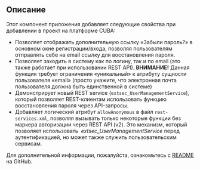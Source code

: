 ## Описание
Этот компонент приложения добавляет следующие свойства при добавлении в проект на платформе CUBA:
<ul>
<li> Позволяет отображать дополнительную ссылку «Забыли пароль?» в основном окне регистрации/входа, позволяя пользователям отправлять себе на email ссылку для восстановления пароля.</li>
<li>Позволяет заходить в систему как по логину, так и по email (это также работает при использовании REST API).&nbsp;<strong>ВНИМАНИЕ!</strong> Данная функция требует ограничения «уникальный» к атрибуту сущности пользователя «email» (просто укажите, что электронная почта пользователя должна быть единственной в системе)
</li>
<li>Демонстрирует новый REST service (<code>extsec_UserManagementService</code>), который позволяет REST-клиентам использовать функцию восстановления пароля через API-запросы.</li>
<li>Добавляет логический атрибут <code>allowAnonymous</code> в файл <code>rest-services.xml</code>, позволяя вызывать только некоторые функции без маркера авторизации через REST API (v2).  Это механизм, который позволяет использовать &nbsp;<em>extsec_UserManagementService</em>&nbsp;перед аутентификацией, но может также служить пользовательским сервисам.</li>
</ul>

Для дополнительной информации, пожалуйста, ознакомьтесь с  [README](https://github.com/pfurini/cuba-component-forgot-password#cuba-forgot-password-component) на GitHub.